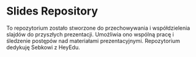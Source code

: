 # Slides Repository
To repozytorium zostało stworzone do przechowywania i współdzielenia slajdów do przyszłych prezentacji. Umożliwia ono wspólną pracę i śledzenie postępów nad materiałami prezentacyjnymi.
Repozytorium dedykuję Sebkowi z HeyEdu.
